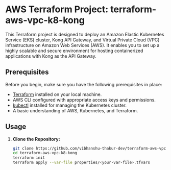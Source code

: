 # AWS Terraform Project: terraform-aws-vpc-k8-kong

This Terraform project is designed to deploy an Amazon Elastic Kubernetes Service (EKS) cluster, Kong API Gateway, and Virtual Private Cloud (VPC) infrastructure on Amazon Web Services (AWS). It enables you to set up a highly scalable and secure environment for hosting containerized applications with Kong as the API Gateway.

## Prerequisites

Before you begin, make sure you have the following prerequisites in place:

- [Terraform](https://www.terraform.io/downloads.html) installed on your local machine.
- AWS CLI configured with appropriate access keys and permissions.
- [kubectl](https://kubernetes.io/docs/tasks/tools/install-kubectl/) installed for managing the Kubernetes cluster.
- A basic understanding of AWS, Kubernetes, and Terraform.

## Usage

1. **Clone the Repository:**

   ```bash
   git clone https://github.com/vibhanshu-thakur-dev/terraform-aws-vpc-k8-kong/tree/main
   cd terraform-aws-vpc-k8-kong
   terraform init
   terraform apply --var-file properties/<your-var-file>.tfvars
